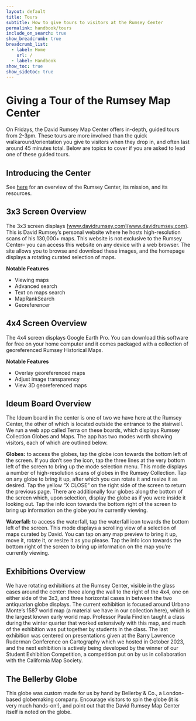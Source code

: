 ```yaml
---
layout: default
title: Tours
subtitle: How to give tours to visitors at the Rumsey Center
permalink: handbook/tours
include_on_search: true
show_breadcrumb: true
breadcrumb_list:
  - label: Home
    url: /
  - label: Handbook
show_toc: true
show_sidetoc: true
---
```


# Giving a Tour of the Rumsey Map Center

On Fridays, the David Rumsey Map Center offers in-depth, guided tours from 2-3pm. These tours are more involved than the quick walkaround/orientation you give to visitors when they drop in, and often last around 45 minutes total. Below are topics to cover if you are asked to lead one of these guided tours.

## Introducing the Center
See [here](/student-docs/drmc) for an overview of the Rumsey Center, its mission, and its resources.

## 3x3 Screen Overview
The 3x3 screen displays [www.davidrumsey.com](www.davidrumsey.com). This is David Rumsey’s personal website where he hosts high-resolution scans of his 130,000+ maps. This website is not exclusive to the Rumsey Center– you can access this website on any device with a web browser. The site allows you to browse and download these images, and the homepage displays a rotating curated selection of maps.

**Notable Features**
- Viewing maps
- Advanced search
- Text on maps search
- MapRankSearch
- Georeferencer

## 4x4 Screen Overview
The 4x4 screen displays Google Earth Pro. You can download this software for free on your home computer and it comes packaged with a collection of georeferenced Rumsey Historical Maps.

**Notable Features**
- Overlay georeferenced maps
- Adjust image transparency
- View 3D georeferenced maps

## Ideum Board Overview
The Ideum board in the center is one of two we have here at the Rumsey Center, the other of which is located outside the entrance to the stairwell. We run a web app called Terra on these boards, which displays Rumsey Collection Globes and Maps. The app has two modes worth showing visitors, each of which are outlined below.

**Globes:** to access the globes, tap the globe icon towards the bottom left of the screen. If you don’t see the icon, tap the three lines at the very bottom left of the screen to bring up the mode selection menu. This mode displays a number of high-resolution scans of globes in the Rumsey Collection. Tap on any globe to bring it up, after which you can rotate it and resize it as desired. Tap the yellow “X CLOSE” on the right side of the screen to return the previous page. There are additionally four globes along the bottom of the screen which, upon selection, display the globe as if you were inside it looking out. Tap the info icon towards the bottom right of the screen to bring up information on the globe you’re currently viewing.

**Waterfall:** to access the waterfall, tap the waterfall icon towards the bottom left of the screen. This mode displays a scrolling view of a selection of maps curated by David. You can tap on any map preview to bring it up, move it, rotate it, or resize it as you please. Tap the info icon towards the bottom right of the screen to bring up information on the map you’re currently viewing.

## Exhibitions Overview
We have rotating exhibitions at the Rumsey Center, visible in the glass cases around the center: three along the wall to the right of the 4x4, one on either side of the 3x3, and three horizontal cases in between the two antiquarian globe displays. The current exhibition is focused around Urbano Monte’s 1587 world map (a material we have in our collection here), which is the largest known early world map. Professor Paula Findlen taught a class during the winter quarter that worked extensively with this map, and much of the exhibition was put together by students in the class. The last exhibition was centered on presentations given at the Barry Lawrence Ruderman Conference on Cartography which we hosted in October 2023, and the next exhibition is actively being developed by the winner of our Student Exhibition Competition, a competition put on by us in collaboration with the California Map Society.

## The Bellerby Globe
This globe was custom made for us by hand by Bellerby & Co., a London-based globemaking company. Encourage visitors to spin the globe (it is very much hands-on!), and point out that the David Rumsey Map Center itself is noted on the globe.
